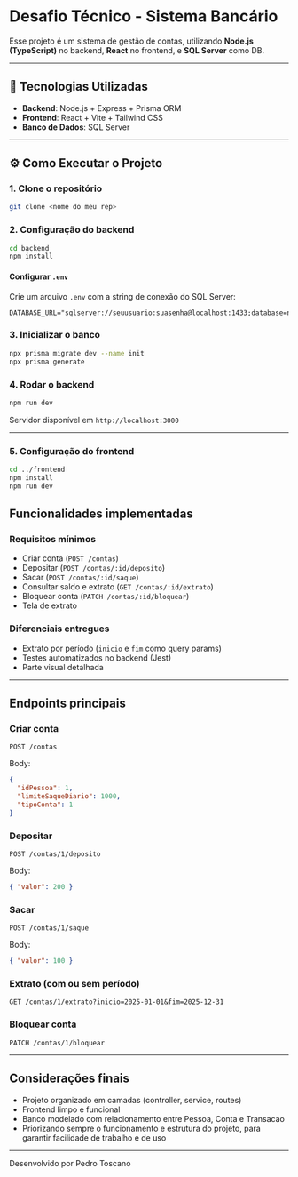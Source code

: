 # Desafio Técnico - Sistema Bancário

Esse projeto é um sistema de gestão de contas, utilizando **Node.js (TypeScript)** no backend, **React** no frontend, e **SQL Server** como DB.

---

## 🚀 Tecnologias Utilizadas

- **Backend**: Node.js + Express + Prisma ORM
- **Frontend**: React + Vite + Tailwind CSS
- **Banco de Dados**: SQL Server

---

## ⚙️ Como Executar o Projeto

### 1. Clone o repositório

```bash
git clone <nome do meu rep>
```

### 2. Configuração do backend

```bash
cd backend
npm install
```

#### Configurar `.env`

Crie um arquivo `.env` com a string de conexão do SQL Server:

```env
DATABASE_URL="sqlserver://seuusuario:suasenha@localhost:1433;database=nomedoDB;encrypt=true"
```

### 3. Inicializar o banco

```bash
npx prisma migrate dev --name init
npx prisma generate
```

### 4. Rodar o backend

```bash
npm run dev
```

Servidor disponível em `http://localhost:3000`

---

### 5. Configuração do frontend

```bash
cd ../frontend
npm install
npm run dev
```

## Funcionalidades implementadas

### Requisitos mínimos

- Criar conta (`POST /contas`)
- Depositar (`POST /contas/:id/deposito`)
- Sacar (`POST /contas/:id/saque`)
- Consultar saldo e extrato (`GET /contas/:id/extrato`)
- Bloquear conta (`PATCH /contas/:id/bloquear`)
- Tela de extrato

### Diferenciais entregues

- Extrato por período (`inicio` e `fim` como query params)
- Testes automatizados no backend (Jest)
- Parte visual detalhada

---

## Endpoints principais

### Criar conta

```http
POST /contas
```

Body:

```json
{
  "idPessoa": 1,
  "limiteSaqueDiario": 1000,
  "tipoConta": 1
}
```

### Depositar

```http
POST /contas/1/deposito
```

Body:

```json
{ "valor": 200 }
```

### Sacar

```http
POST /contas/1/saque
```

Body:

```json
{ "valor": 100 }
```

### Extrato (com ou sem período)

```http
GET /contas/1/extrato?inicio=2025-01-01&fim=2025-12-31
```

### Bloquear conta

```http
PATCH /contas/1/bloquear
```

---

## Considerações finais

- Projeto organizado em camadas (controller, service, routes)
- Frontend limpo e funcional
- Banco modelado com relacionamento entre Pessoa, Conta e Transacao
- Priorizando sempre o funcionamento e estrutura do projeto, para garantir facilidade de trabalho e de uso

---

Desenvolvido por Pedro Toscano
